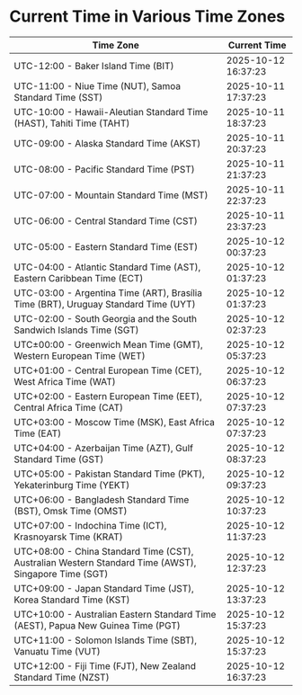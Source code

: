 # Current Time in Various Time Zones

| Time Zone | Current Time |
|-----------|--------------|
| UTC-12:00 - Baker Island Time (BIT) | 2025-10-12 16:37:23 |
| UTC-11:00 - Niue Time (NUT), Samoa Standard Time (SST) | 2025-10-11 17:37:23 |
| UTC-10:00 - Hawaii-Aleutian Standard Time (HAST), Tahiti Time (TAHT) | 2025-10-11 18:37:23 |
| UTC-09:00 - Alaska Standard Time (AKST) | 2025-10-11 20:37:23 |
| UTC-08:00 - Pacific Standard Time (PST) | 2025-10-11 21:37:23 |
| UTC-07:00 - Mountain Standard Time (MST) | 2025-10-11 22:37:23 |
| UTC-06:00 - Central Standard Time (CST) | 2025-10-11 23:37:23 |
| UTC-05:00 - Eastern Standard Time (EST) | 2025-10-12 00:37:23 |
| UTC-04:00 - Atlantic Standard Time (AST), Eastern Caribbean Time (ECT) | 2025-10-12 01:37:23 |
| UTC-03:00 - Argentina Time (ART), Brasília Time (BRT), Uruguay Standard Time (UYT) | 2025-10-12 01:37:23 |
| UTC-02:00 - South Georgia and the South Sandwich Islands Time (SGT) | 2025-10-12 02:37:23 |
| UTC±00:00 - Greenwich Mean Time (GMT), Western European Time (WET) | 2025-10-12 05:37:23 |
| UTC+01:00 - Central European Time (CET), West Africa Time (WAT) | 2025-10-12 06:37:23 |
| UTC+02:00 - Eastern European Time (EET), Central Africa Time (CAT) | 2025-10-12 07:37:23 |
| UTC+03:00 - Moscow Time (MSK), East Africa Time (EAT) | 2025-10-12 07:37:23 |
| UTC+04:00 - Azerbaijan Time (AZT), Gulf Standard Time (GST) | 2025-10-12 08:37:23 |
| UTC+05:00 - Pakistan Standard Time (PKT), Yekaterinburg Time (YEKT) | 2025-10-12 09:37:23 |
| UTC+06:00 - Bangladesh Standard Time (BST), Omsk Time (OMST) | 2025-10-12 10:37:23 |
| UTC+07:00 - Indochina Time (ICT), Krasnoyarsk Time (KRAT) | 2025-10-12 11:37:23 |
| UTC+08:00 - China Standard Time (CST), Australian Western Standard Time (AWST), Singapore Time (SGT) | 2025-10-12 12:37:23 |
| UTC+09:00 - Japan Standard Time (JST), Korea Standard Time (KST) | 2025-10-12 13:37:23 |
| UTC+10:00 - Australian Eastern Standard Time (AEST), Papua New Guinea Time (PGT) | 2025-10-12 15:37:23 |
| UTC+11:00 - Solomon Islands Time (SBT), Vanuatu Time (VUT) | 2025-10-12 15:37:23 |
| UTC+12:00 - Fiji Time (FJT), New Zealand Standard Time (NZST) | 2025-10-12 16:37:23 |
